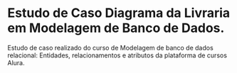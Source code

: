 # Estudo de Caso Diagrama da Livraria em Modelagem de Banco de Dados.

Estudo de caso realizado do curso de Modelagem de banco de dados relacional: Entidades, relacionamentos e atributos da plataforma de cursos Alura.
